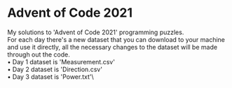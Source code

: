 # Advent of Code 2021
My solutions to 'Advent of Code 2021' programming puzzles.\
For each day there's a new dataset that you can download to your machine and use it directly, all the necessary changes to the dataset will be made through out the code.\
• Day 1 dataset is 'Measurement.csv'\
• Day 2 dataset is 'Direction.csv'\
• Day 3 dataset is 'Power.txt'\

